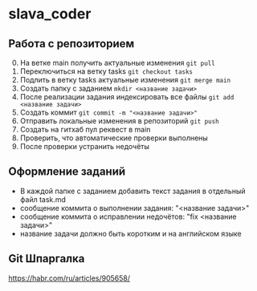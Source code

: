 # slava_coder
## Работа с репозиторием
0) На ветке main получить актуальные изменения
```git pull```
1) Переключиться на ветку tasks
```git checkout tasks``` 
2) Подлить в ветку tasks актуальные изменения
```git merge main```
3) Создать папку с заданием
```mkdir <название задачи>```
1) После реализации задания индексировать все файлы
```git add <название задачи>```
1) Создать коммит
```git commit -m "<название задачи>"```
1) Отправить локальные изменения в репозиторий
```git push```
1) Создать на гитхаб пул реквест в main
2) Проверить, что автоматические проверки выполнены
3) После проверки устранить недочёты


## Оформление заданий
- В каждой папке с заданием добавить текст задания в отдельный файл task.md
- сообщение коммита о выполнении задания: "<название задачи>"
- сообщение коммита о исправлении недочётов: "fix <название задачи>"
- название задачи должно быть коротким и на английском языке

## Git Шпаргалка
https://habr.com/ru/articles/905658/
